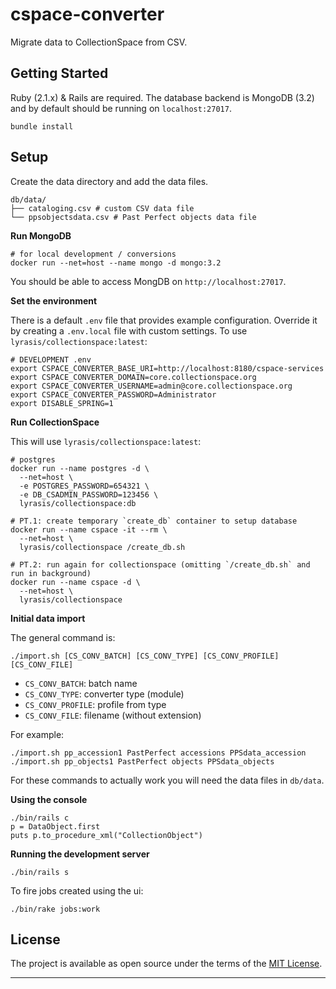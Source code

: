 cspace-converter
===

Migrate data to CollectionSpace from CSV.

Getting Started
---

Ruby (2.1.x) & Rails are required. The database backend is MongoDB (3.2) and by default should be running on `localhost:27017`.

```
bundle install
```

Setup
---

Create the data directory and add the data files.

```
db/data/
├── cataloging.csv # custom CSV data file
└── ppsobjectsdata.csv # Past Perfect objects data file
```

**Run MongoDB**

```
# for local development / conversions
docker run --net=host --name mongo -d mongo:3.2
```

You should be able to access MongDB on `http://localhost:27017`.

**Set the environment**

There is a default `.env` file that provides example configuration. Override it by creating a `.env.local` file with custom settings. To use `lyrasis/collectionspace:latest`:

```
# DEVELOPMENT .env
export CSPACE_CONVERTER_BASE_URI=http://localhost:8180/cspace-services
export CSPACE_CONVERTER_DOMAIN=core.collectionspace.org
export CSPACE_CONVERTER_USERNAME=admin@core.collectionspace.org
export CSPACE_CONVERTER_PASSWORD=Administrator
export DISABLE_SPRING=1
```

**Run CollectionSpace**

This will use `lyrasis/collectionspace:latest`:

```
# postgres
docker run --name postgres -d \
  --net=host \
  -e POSTGRES_PASSWORD=654321 \
  -e DB_CSADMIN_PASSWORD=123456 \
  lyrasis/collectionspace:db

# PT.1: create temporary `create_db` container to setup database
docker run --name cspace -it --rm \
  --net=host \
  lyrasis/collectionspace /create_db.sh

# PT.2: run again for collectionspace (omitting `/create_db.sh` and run in background)
docker run --name cspace -d \
  --net=host \
  lyrasis/collectionspace
```

**Initial data import**

The general command is:

```
./import.sh [CS_CONV_BATCH] [CS_CONV_TYPE] [CS_CONV_PROFILE] [CS_CONV_FILE]
```

- `CS_CONV_BATCH`: batch name
- `CS_CONV_TYPE`: converter type (module)
- `CS_CONV_PROFILE`: profile from type
- `CS_CONV_FILE`: filename (without extension)

For example:

```
./import.sh pp_accession1 PastPerfect accessions PPSdata_accession
./import.sh pp_objects1 PastPerfect objects PPSdata_objects
```

For these commands to actually work you will need the data files in `db/data`.

**Using the console**

```
./bin/rails c
p = DataObject.first
puts p.to_procedure_xml("CollectionObject")
```

**Running the development server**

```
./bin/rails s
```

To fire jobs created using the ui:

```
./bin/rake jobs:work
```

License
---

The project is available as open source under the terms of the [MIT License](http://opensource.org/licenses/MIT).

---
